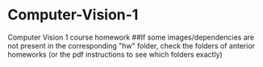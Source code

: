 # Computer-Vision-1
Computer Vision 1 course homework
##If some images/dependencies are not present in the corresponding "hw" folder, check the folders of anterior homeworks (or the pdf instructions to see which folders exactly)
